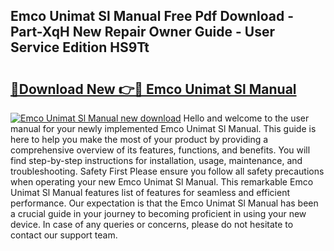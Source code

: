 ## Emco Unimat Sl Manual Free Pdf Download - Part-XqH New Repair Owner Guide - User Service Edition HS9Tt

# <h2><a href="http://cf28660.oget.top/?id=Emco+Unimat+Sl+Manual">🔗Download New 👉🔴 Emco Unimat Sl Manual</a></h2>

[![Emco Unimat Sl Manual new download](https://i.imgur.com/5g1atiW.png)](http://cf28660.oget.top/?id=Emco+Unimat+Sl+Manual)
Hello and welcome to the user manual for your newly implemented Emco Unimat Sl Manual. This guide is here to help you make the most of your product by providing a comprehensive overview of its features, functions, and benefits. You will find step-by-step instructions for installation, usage, maintenance, and troubleshooting. Safety First Please ensure you follow all safety precautions when operating your new Emco Unimat Sl Manual. This remarkable Emco Unimat Sl Manual features list of features for seamless and efficient performance. Our expectation is that the Emco Unimat Sl Manual has been a crucial guide in your journey to becoming proficient in using your new device. In case of any queries or concerns, please do not hesitate to contact our support team.
